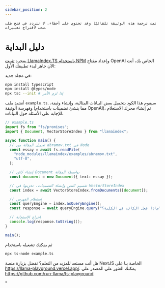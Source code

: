 ```yaml
---
sidebar_position: 2
---
```


`تمت ترجمة هذه الوثيقة تلقائيًا وقد تحتوي على أخطاء. لا تتردد في فتح طلب سحب لاقتراح تغييرات.`

# دليل البداية

بمجرد [تثبيت LlamaIndex.TS باستخدام NPM](installation) وإعداد مفتاح OpenAI الخاص بك، أنت الآن جاهز لبدء تطبيقك الأول:

في مجلد جديد:

```bash npm2yarn
npm install typescript
npm install @types/node
npx tsc --init # إذا لزم الأمر
```

أنشئ ملف `example.ts`. سيقوم هذا الكود بتحميل بعض البيانات المثالية، وإنشاء وثيقة، وفهرسة الوثيقة (مما ينشئ تضمينات باستخدام OpenAI)، ثم إنشاء محرك الاستعلام للإجابة على الأسئلة حول البيانات.

```ts
// example.ts
import fs from "fs/promises";
import { Document, VectorStoreIndex } from "llamaindex";

async function main() {
  // تحميل المقالة من abramov.txt في Node
  const essay = await fs.readFile(
    "node_modules/llamaindex/examples/abramov.txt",
    "utf-8",
  );

  // إنشاء كائن Document بواسطة المقالة
  const document = new Document({ text: essay });

  // تقسيم النص وإنشاء التضمينات. تخزينها في VectorStoreIndex
  const index = await VectorStoreIndex.fromDocuments([document]);

  // استعلام الفهرس
  const queryEngine = index.asQueryEngine();
  const response = await queryEngine.query("ماذا فعل الكاتب في الكلية؟");

  // إخراج الاستجابة
  console.log(response.toString());
}

main();
```

ثم يمكنك تشغيله باستخدام

```bash
npx ts-node example.ts
```

هل أنت مستعد للمزيد من التعلم؟ تفضل بزيارة منصة NextJS الخاصة بنا على https://llama-playground.vercel.app/. يمكنك العثور على المصدر على https://github.com/run-llama/ts-playground

"
